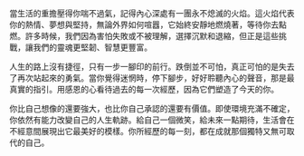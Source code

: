 當生活的重擔壓得你喘不過氣，記得內心深處有一團永不熄滅的火焰。這火焰代表你的熱情、夢想與堅持，無論外界如何喧囂，它始終安靜地燃燒著，等待你去點燃。許多時候，我們因為害怕失敗或不被理解，選擇沉默和退縮，但正是這些挑戰，讓我們的靈魂更堅韌、智慧更豐富。

人生的路上沒有捷徑，只有一步一腳印的前行。跌倒並不可怕，真正可怕的是失去了再次站起來的勇氣。當你覺得迷惘時，停下腳步，好好聆聽內心的聲音，那是最真實的指引。用感恩的心看待過去的每一次經歷，因為它們塑造了今天的你。

你比自己想像的還要強大，也比你自己承認的還要有價值。即使環境充滿不確定，你依然有能力改變自己的人生軌跡。給自己一個微笑，給未來一點期待，生活會在不經意間展現出它最美好的模樣。你所經歷的每一刻，都在成就那個獨特又無可取代的自己。